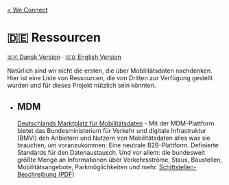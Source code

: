 [< We:Connect](README-de.md)

# 🇩🇪 Ressourcen

[🇩🇰 Dansk Version](resources-da.md) · [🇬🇧 English Version](resources.md)

Natürlich sind wir nicht die ersten, die über Mobilitätsdaten nachdenken. Hier ist eine Liste von Ressourcen, die von
Dritten zur Verfügung gestellt wurden und für dieses Projekt nützlich sein könnten.

* ## MDM
  [Deutschlands Marktplatz für Mobilitätsdaten](https://www.mdm-portal.de) - Mit der MDM-Plattform
  bietet das Bundesministerium für Verkehr und digitale Infrastruktur (BMVI) den Anbietern und Nutzern von
  Mobilitätsdaten alles was sie brauchen, um voranzukommen: Eine neutrale B2B-Plattform. Definierte Standards für den
  Datenaustausch. Und vor allem: die bundesweit größte Menge an Informationen über Verkehrsströme, Staus,
  Baustellen, Mobilitätsangebote, Parkmöglichkeiten und mehr.
  [Schittstellen-Beschreibung (PDF)](docs/mdm-technische-schnittstellenbeschreibung-v2.8.0.pdf)
